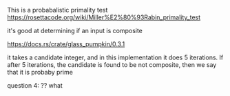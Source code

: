 This is a probabalistic primality test
https://rosettacode.org/wiki/Miller%E2%80%93Rabin_primality_test

it's good at determining if an input is composite

https://docs.rs/crate/glass_pumpkin/0.3.1

it takes a candidate integer, and in this implementation it does 5 iterations.
If after 5 iterations, the candidate is found to be not composite, then
we say that it is probaby prime

question 4: ?? what


